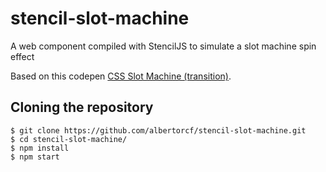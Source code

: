 # stencil-slot-machine
A web component compiled with StencilJS to simulate a slot machine spin effect

Based on this codepen [CSS Slot Machine (transition)](https://codepen.io/alberto-carvalho/pen/zYOXKaO).

## Cloning the repository

```
$ git clone https://github.com/albertorcf/stencil-slot-machine.git
$ cd stencil-slot-machine/
$ npm install
$ npm start
```

